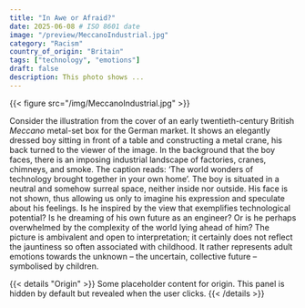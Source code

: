 ```yaml
---
title: "In Awe or Afraid?"
date: 2025-06-08 # ISO 8601 date
image: "/preview/MeccanoIndustrial.jpg"
category: "Racism"
country_of_origin: "Britain"
tags: ["technology", "emotions"]
draft: false
description: This photo shows ...
---
```


{{< figure src="/img/MeccanoIndustrial.jpg" >}}

Consider the illustration from the cover of an early twentieth-century British *Meccano* metal-set box for the German market. It shows an elegantly dressed boy sitting in front of a table and constructing a metal crane, his back turned to the viewer of the image. In the background that the boy faces, there is an imposing industrial landscape of factories, cranes, chimneys, and smoke. The caption reads: ‘The world wonders of technology brought together in your own home’. The boy is situated in a neutral and somehow surreal space, neither inside nor outside. His face is not shown, thus allowing us only to imagine his expression and speculate about his feelings. Is he inspired by the view that exemplifies technological potential? Is he dreaming of his own future as an engineer? Or is he perhaps overwhelmed by the complexity of the world lying ahead of him? The picture is ambivalent and open to interpretation; it certainly does not reflect the jauntiness so often associated with childhood. It rather represents adult emotions towards the unknown – the uncertain, collective future – symbolised by children.


{{< details "Origin" >}}
Some placeholder content for origin. This panel is hidden by default but revealed when the user clicks.
{{< /details >}}


